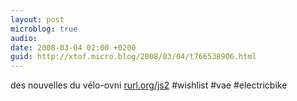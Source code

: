 ```yaml
---
layout: post
microblog: true
audio: 
date: 2008-03-04 02:00 +0200
guid: http://xtof.micro.blog/2008/03/04/t766538906.html
---
```

des nouvelles du vélo-ovni [rurl.org/js2](http://rurl.org/js2) #wishlist #vae #electricbike
